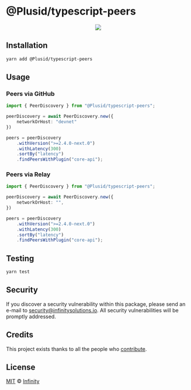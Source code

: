# @Plusid/typescript-peers

<p align="center">
    <img src="https://raw.githubusercontent.com/ARKEcosystem/peers/master/banner.png" />
</p>

## Installation

```bash
yarn add @Plusid/typescript-peers
```

## Usage

### Peers via GitHub

```ts
import { PeerDiscovery } from "@Plusid/typescript-peers";

peerDiscovery = await PeerDiscovery.new({
	networkOrHost: "devnet"
})

peers = peerDiscovery
	.withVersion(">=2.4.0-next.0")
	.withLatency(300)
	.sortBy("latency")
	.findPeersWithPlugin("core-api");
```

### Peers via Relay

```ts
import { PeerDiscovery } from "@Plusid/typescript-peers";

peerDiscovery = await PeerDiscovery.new({
	networkOrHost: "",
})

peers = peerDiscovery
	.withVersion(">=2.4.0-next.0")
	.withLatency(300)
	.sortBy("latency")
	.findPeersWithPlugin("core-api");
```

## Testing

```bash
yarn test
```

## Security

If you discover a security vulnerability within this package, please send an e-mail to security@infinitysolutions.io. All security vulnerabilities will be promptly addressed.

## Credits

This project exists thanks to all the people who [contribute](../../contributors).

## License

[MIT](LICENSE) © [Infinity](https://infinitysolutions.io)
